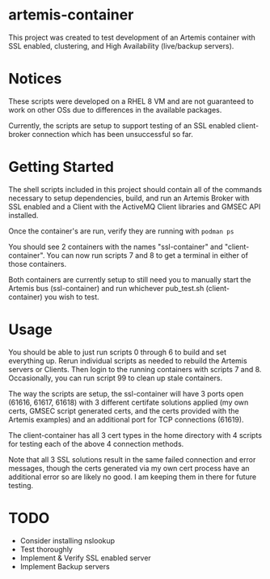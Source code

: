 # artemis-container
This project was created to test development of an Artemis container with SSL enabled, clustering, and High Availability (live/backup servers).

# Notices
These scripts were developed on a RHEL 8 VM and are not guaranteed to work on other OSs due to differences in the available packages.

Currently, the scripts are setup to support testing of an SSL enabled client-broker connection which has been unsuccessful so far.

# Getting Started
The shell scripts included in this project should contain all of the commands necessary to setup dependencies, build, and run an Artemis Broker with SSL enabled and a Client with the ActiveMQ Client libraries and GMSEC API installed.

Once the container's are run, verify they are running with
``` podman ps ```

You should see 2 containers with the names "ssl-container" and "client-container". You can now run scripts 7 and 8 to get a terminal in either of those containers. 

Both containers are currently setup to still need you to manually start the Artemis bus (ssl-container) and run whichever pub_test.sh (client-container) you wish to test.

# Usage
You should be able to just run scripts 0 through 6 to build and set everything up. Rerun individual scripts as needed to rebuild the Artemis servers or Clients. Then login to the running containers with scripts 7 and 8. Occasionally, you can run script 99 to clean up stale containers.

The way the scripts are setup, the ssl-container will have 3 ports open (61616, 61617, 61618) with 3 different certifate solutions applied (my own certs, GMSEC script generated certs, and the certs provided with the Artemis examples) and an additional port for TCP connections (61619).

The client-container has all 3 cert types in the home directory with 4 scripts for testing each of the above 4 connection methods. 

Note that all 3 SSL solutions result in the same failed connection and error messages, though the certs generated via my own cert process have an additional error so are likely no good. I am keeping them in there for future testing.

# TODO
 - Consider installing nslookup
 - Test thoroughly
 - Implement & Verify SSL enabled server
 - Implement Backup servers

